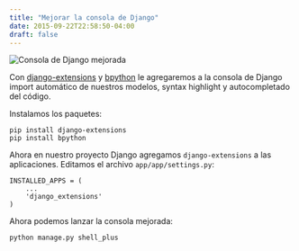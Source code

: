 ```yaml
---
title: "Mejorar la consola de Django"
date: 2015-09-22T22:58:50-04:00
draft: false
---
```


![Consola de Django mejorada](https://i.imgur.com/gQke7hF.gif)

Con [django-extensions](http://django-extensions.readthedocs.io/en/latest/) y
[bpython](https://bpython-interpreter.org/) le agregaremos a la consola de Django import
automático de nuestros modelos, syntax highlight y autocompletado del código.

Instalamos los paquetes:

```
pip install django-extensions
pip install bpython
```

Ahora en nuestro proyecto Django agregamos `django-extensions` a las aplicaciones.
Editamos el archivo `app/app/settings.py`:

```
INSTALLED_APPS = (
    ...
    'django_extensions'
)
```

Ahora podemos lanzar la consola mejorada:

```
python manage.py shell_plus
```

